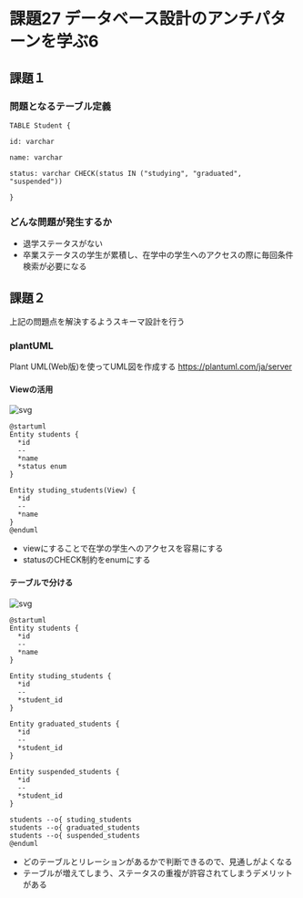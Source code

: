# 課題27 データベース設計のアンチパターンを学ぶ6

## 課題１

### 問題となるテーブル定義
```
TABLE Student {

id: varchar

name: varchar

status: varchar CHECK(status IN ("studying", "graduated", "suspended"))

}
```


### どんな問題が発生するか

- 退学ステータスがない
- 卒業ステータスの学生が累積し、在学中の学生へのアクセスの際に毎回条件検索が必要になる

## 課題２

上記の問題点を解決するようスキーマ設計を行う

### plantUML

Plant UML(Web版)を使ってUML図を作成する
https://plantuml.com/ja/server

#### Viewの活用

![svg](http://www.plantuml.com/plantuml/svg/SoWkIImgAStDuNBDAyaigLGeBYbDISqhALQevb9GqCfC0PAwkY1cNc9kAeW6QYWfBLP8pIlDvQhbGjQMcPSU3zEk4PQPMgw9rH2WBeVKl1IWdG00)

```plantuml
@startuml
Entity students {
  *id
  --
  *name
  *status enum
}

Entity studing_students(View) {
  *id
  --
  *name
}
@enduml
```
- viewにすることで在学の学生へのアクセスを容易にする
- statusのCHECK制約をenumにする

#### テーブルで分ける

![svg](http://www.plantuml.com/plantuml/svg/SoWkIImgAStDuNBDAyaigLGeBYbDISqhALQevb9GqCfC0PAwkY1cNc9kAbSj5xAwpBpqU9pgeHBnG264hlIYn9JIn9BK51Br5PSM5wJcfH2l3wOCA9bVZU5OL6c4gt0fmBIUom781mOR0000)

```plantuml
@startuml
Entity students {
  *id
  --
  *name
}

Entity studing_students {
  *id
  --
  *student_id
}

Entity graduated_students {
  *id
  --
  *student_id
}

Entity suspended_students {
  *id
  --
  *student_id
}

students --o{ studing_students
students --o{ graduated_students
students --o{ suspended_students
@enduml
```

- どのテーブルとリレーションがあるかで判断できるので、見通しがよくなる
- テーブルが増えてしまう、ステータスの重複が許容されてしまうデメリットがある
